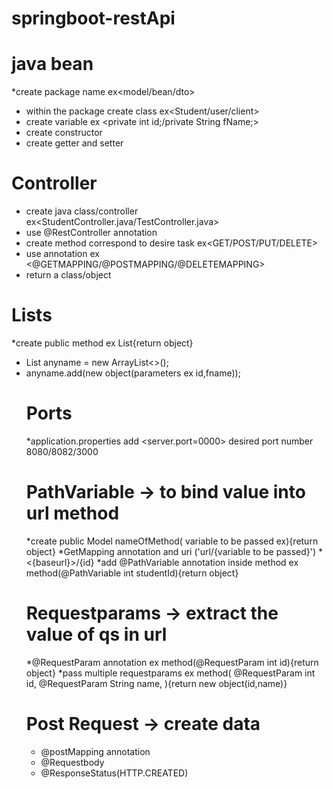 # springboot-restApi
# java bean
  *create  package name ex<model/bean/dto>
  * within the package create class ex<Student/user/client>
  * create variable ex <private int id;/private String fName;>
  * create constructor
  * create getter and setter

# Controller
  * create java class/controller ex<StudentController.java/TestController.java>
  * use @RestController annotation
  * create method correspond to desire task ex<GET/POST/PUT/DELETE>
  * use annotation ex <@GETMAPPING/@POSTMAPPING/@DELETEMAPPING>
  * return a class/object

# Lists
*create public method ex List<Student>{return object}
* List<object> anyname = new ArrayList<>();
* anyname.add(new object(parameters ex id,fname));  


# Ports
*application.properties  add <server.port=0000> desired port number 8080/8082/3000

# PathVariable -> to bind value into url method
*create public Model nameOfMethod( variable to be passed ex<int id>){return object}
*GetMapping annotation and uri ('url/{variable to be passed<id>}')
*<{baseurl}>/{id}
*add @PathVariable annotation inside method ex method(@PathVariable int studentId){return object}


#  Requestparams -> extract the value of qs in url
*@RequestParam annotation ex method(@RequestParam int id){return object}
*pass multiple requestparams ex method(
  @RequestParam int id,
  @RequestParam String name,
  ){return new object(id,name)}


# Post Request -> create data
* @postMapping annotation
* @Requestbody
* @ResponseStatus(HTTP.CREATED)
